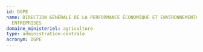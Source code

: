 ```yaml
---
id: DGPE
name: DIRECTION GÉNÉRALE DE LA PERFORMANCE ÉCONOMIQUE ET ENVIRONNEMENTALE DES
  ENTREPRISES
domaine_ministeriel: agriculture
type: administration-centrale
acronym: DGPE
---
```

